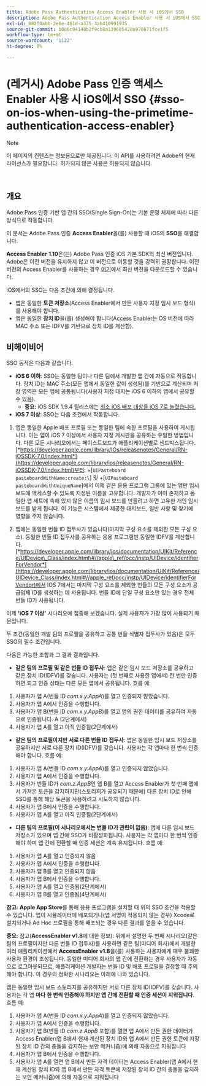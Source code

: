 ```yaml
---
title: Adobe Pass Authentication Access Enabler 사용 시 iOS에서 SSO
description: Adobe Pass Authentication Access Enabler 사용 시 iOS에서 SSO
exl-id: 882f0abb-2e6e-461d-a375-3ab410991935
source-git-commit: b0d6c94148b2f9cb8a139685420a970671fce1f5
workflow-type: tm+mt
source-wordcount: '1122'
ht-degree: 0%

---
```


# (레거시) Adobe Pass 인증 액세스 Enabler 사용 시 iOS에서 SSO {#sso-on-ios-when-using-the-primetime-authentication-access-enabler}

>[!NOTE]
>
>이 페이지의 컨텐츠는 정보용으로만 제공됩니다. 이 API를 사용하려면 Adobe의 현재 라이선스가 필요합니다. 허가되지 않은 사용은 허용되지 않습니다.

</br>

## 개요

Adobe Pass 인증 기반 앱 간의 SSO(Single Sign-On)는 기본 운영 체제에 따라 다른 방식으로 작동합니다.

이 문서는 Adobe Pass 인증 **Access Enabler**&#x200B;을(를) 사용할 때 iOS의 **SSO**&#x200B;를 해결합니다.

**Access Enabler** **1.10**&#x200B;은(는) Adobe Pass 인증 iOS 기본 SDK의 최신 버전입니다. Adobe은 이전 버전을 유지하지 않고 이 버전으로 이동할 것을 강력히 권장합니다. 이전 버전의 Access Enabler를 사용하는 경우 [여기](https://tve.zendesk.com/hc/en-us/articles/204963209-iOS-Native-AccessEnabler-Library)에서 최신 버전을 다운로드할 수 있습니다.

iOS에서의 SSO는 다음 조건에 의해 결정됩니다.

- 앱은 동일한 **토큰 저장소**(Access Enabler에서 만든 사용자 지정 임시 보드 형식)를 사용해야 합니다.
- 앱은 동일한 **장치 ID**&#x200B;을(를) 생성해야 합니다(Access Enabler는 OS 버전에 따라 MAC 주소 또는 IDFV를 기반으로 장치 ID를 계산함).

## 비헤이비어

SSO 동작은 다음과 같습니다.

- **iOS 6 이하**: SSO는 동일한 팀이나 다른 팀에서 개발한 앱 간에 자동으로 작동합니다. 장치 ID는 MAC 주소(모든 앱에서 동일한 값이 생성됨)를 기반으로 계산되며 저장 영역은 모든 앱에 공통됩니다(사용자 지정 대지는 iOS 6 이하의 앱에서 공유할 수 있음).
   - **중요:** iOS SDK 1.9.4 릴리스에는 [최소 iOS 배포 대상을 iOS 7로 늘렸습니다.](https://tve.zendesk.com/hc/en-us/articles/204963209-iOS-Native-AccessEnabler-Library)
- **iOS 7 이상**: SSO는 다음 조건에서 작동합니다.

1. 앱은 동일한 Apple 배포 프로필 또는 동일한 팀에 속한 프로필을 사용하여 게시됩니다. 이는 앱이 iOS 7 이상에서 사용자 지정 게시판을 공유하는 유일한 방법입니다. 다른 모든 시나리오에서는 페이스트보드가 애플리케이션별로 샌드박스됩니다. [*https://developer.apple.com/library/IOs/releasenotes/General/RN-iOSSDK-7.0/index.html*](https://developer.apple.com/library/ios/releasenotes/General/RN-iOSSDK-7.0/index.html)부터: \+\[`UIPasteboard pasteboardWithName:create:\`] 및 +\[`UIPasteboard pasteboardWithUniqueName`\]에서 이제 같은 응용 프로그램 그룹에 있는 앱만 임시 보드에 액세스할 수 있도록 지정된 이름을 고유합니다. 개발자가 이미 존재하고 동일한 앱 세트에 속해 있지 않은 이름의 임시 보드를 만들려고 하면 고유한 개인 임시 보드를 받게 됩니다. 이 기능은 시스템에서 제공한 대지보드, 일반 사항 및 찾기에 영향을 주지 않습니다.

1. 앱에는 동일한 번들 ID 접두사가 있습니다(마지막 구성 요소를 제외한 모든 구성 요소). 동일한 번들 ID 접두사를 공유하는 응용 프로그램만 동일한 IDFV를 계산합니다. [*https://developer.apple.com/library/ios/documentation/UIKit/Reference/UIDevice\_Class/index.html\#//apple\_ref/occ/instp/UIDevice/identifierForVendor*](https://developer.apple.com/library/ios/documentation/UIKit/Reference/UIDevice_Class/index.html#//apple_ref/occ/instp/UIDevice/identifierForVendor)에서 IOS 7에서는 마지막 구성 요소를 제외한 번들의 모든 구성 요소가 공급업체 ID를 생성하는 데 사용됩니다. 번들 ID에 단일 구성 요소만 있는 경우 전체 번들 ID가 사용됩니다.

이제 **&#39;iOS 7 이상&#39;** 시나리오에 집중해 보겠습니다. 실제 사용자가 가장 많이 사용되기 때문입니다.

두 조건(동일한 개발 팀의 프로필을 공유하고 공통 번들 식별자 접두사가 있음)은 모두 SSO의 필수 조건입니다.

다음은 가능한 조합과 그 결과 결과입니다.

- **같은 팀의 프로필 및 같은 번들 ID 접두사**: 앱은 같은 임시 보드 저장소를 공유하고 같은 장치 ID(IDFV)를 갖습니다. 사용자는 (첫 번째로 사용한 앱에서) 한 번만 인증하면 되고 인증 상태는 다른 모든 앱에서 공유됩니다. 흐름 예:

1. 사용자가 앱 A(번들 ID *com.x.y.AppA*)를 열고 인증되지 않았습니다.
1. 사용자가 앱 A에서 인증을 수행합니다.
1. 사용자가 앱 B(번들 ID *com.x.y.AppB*)를 열고 앱의 권한 데이터를 공유하여 자동으로 인증됩니다.
A (2단계에서)
1. 사용자가 앱 A를 열고 아직 인증됨(2단계에서)



- **같은 팀의 프로필이지만 서로 다른 번들 ID 접두사**: 앱은 동일한 임시 보드 저장소를 공유하지만 서로 다른 장치 ID(IDFV)를 갖습니다. 사용자는 각 앱마다 한 번씩 인증해야 합니다. 흐름 예:

1. 사용자가 앱 A(번들 ID *com.x.y.AppA*)를 열고 인증되지 않았습니다.
1. 사용자가 앱 A에서 인증을 수행합니다.
1. 사용자가 번들 ID가 *com.z.AppB*&#x200B;인 앱 B를 열고 Access Enabler가 첫 번째 앱에서 가져온 토큰을 감지하지만(스토리지가 공유되기 때문에) 다른 장치 ID로 인해 SSO를 통해 해당 토큰을 사용하려고 시도하지 않습니다.
1. 사용자가 앱 B에서 인증을 수행합니다.
1. 사용자가 앱 A를 열고 아직 인증됨(2단계에서)



- **다른 팀의 프로필(이 시나리오에서는 번들 ID가 관련이 없음)**: 앱에 다른 임시 보드 저장소가 있으며 앱 간에 SSO가 비활성화됩니다. 사용자는 각 앱마다 한 번씩 인증해야 하며 앱 간에 전환할 때 인증 세션은 계속 유지됩니다. 흐름 예:


1. 사용자가 앱 A를 열고 인증되지 않음
1. 사용자가 앱 A에서 인증을 수행합니다.
1. 사용자가 앱 B를 열고 인증되지 않음
1. 사용자가 앱 B에서 인증을 수행합니다.
1. 사용자가 앱 A를 열고 인증됨(2단계에서)
1. 사용자가 앱 B를 열고 인증됨(4단계에서)

**참고:** **Apple App Store**&#x200B;를 통해 응용 프로그램을 설치할 때 위의 SSO 조건을 적용할 수 있습니다. 앱이 시뮬레이터에 배포되거나(앱 서명이 적용되지 않는 경우) Xcode로 설치되거나 Ad Hoc 프로필을 통해 배포되는 경우 다른 결과를 얻을 수 있습니다.

**중요:** 참고(**AccessEnabler v1.8**&#x200B;에 대한 정보): 위에서 설명한 두 번째 시나리오(같은 팀의 프로필이지만 다른 번들 ID 접두사)를 사용하면 같은 팀(미디어 회사)에서 개발한 여러 애플리케이션에서 **AccessEnabler v1.8**&#x200B;을(를) 사용하는 사용자에게 매우 불쾌한 사용자 환경이 조성됩니다. 동일한 미디어 회사의 앱 간에 전환하는 경우 사용자가 자동으로 로그아웃되므로, 애플리케이션 개발자는 번들 ID 및 배포 프로필을 결정할 때 주의해야 합니다. 이 경우의 정확한 시나리오는 아래에 나와 있습니다.

앱은 동일한 임시 보드 스토리지를 공유하지만 서로 다른 장치 ID(IDFV)를 갖습니다. 사용자는 각 앱 **마다 한 번씩 인증해야 하지만 앱 간에 전환할 때 인증 세션이 지워집니다**. 흐름 예:

1. 사용자가 앱 A(번들 ID *com.x.y.AppA*)를 열고 인증되지 않았습니다.
1. 사용자가 앱 A에서 인증을 수행합니다.
1. 사용자가 앱 B(번들 ID *com.z.AppB* 포함)를 열면 앱 A에서 만든 권한 데이터가 Access Enabler(앱 B에서 현재 계산된 장치 ID와 앱 A에서 만든 권한 토큰에 저장된 장치 ID 간의 충돌을 감지하는 보안 메커니즘)에 의해 자동으로 지워집니다
1. 사용자가 앱 B에서 인증을 수행합니다.
1. 사용자가 앱 A를 열면 앱 B에서 만든 자격 데이터는 Access Enabler(앱 A에서 현재 계산된 장치 ID와 앱 B에서 만든 자격 토큰에 저장된 장치 ID 간의 충돌을 감지하는 보안 메커니즘)에 의해 자동으로 지워집니다
